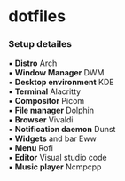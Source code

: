 # dotfiles

### Setup detailes  
▪ **Distro** Arch  
▪ **Window Manager** DWM  
▪ **Desktop environment** KDE  
▪ **Terminal** Alacritty  
▪ **Compositor** Picom  
▪ **File manager** Dolphin  
▪ **Browser** Vivaldi  
▪ **Notification daemon** Dunst  
▪ **Widgets** and bar Eww  
▪ **Menu** Rofi  
▪ **Editor** Visual studio code  
▪ **Music player** Ncmpcpp  
